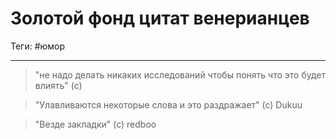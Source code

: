 # Золотой фонд цитат венерианцев

Теги: #юмор
___

> "не надо делать никаких исследований чтобы понять что это будет влиять" (с)

> "Улавливаются некоторые слова и это раздражает" (с) Dukuu

> "Везде закладки" (с) redboo
